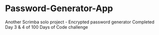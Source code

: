 # Password-Generator-App
Another Scrimba solo project - Encrypted password generator
Completed Day 3 & 4 of 100 Days of Code challenge
